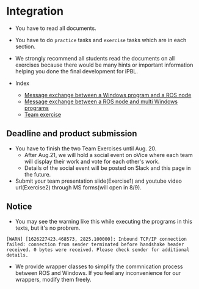 # Integration

- You have to read all documents.
- You have to do `practice` tasks and `exercise` tasks which are in each section.
- We strongly recommend all students read the documents on all exercises because there would be many hints or important information helping you done the final development for iPBL.

- Index
  - [Message exchange between a Windows program and a ROS node](win_single/win_single.md)
  - [Message exchange between a ROS node and multi Windows programs](win_multi/win_multi.md)
  - [Team exercise](team_exercise/team_exercise.md)

## Deadline and product submission
- You have to finish the two Team Exercises until Aug. 20.
  - After Aug.21, we will hold a social event on oVice where each team will display their work and vote for each other's work.
  - Details of the social event will be posted on Slack and this page in the future.
- Submit your team presentation slide(Exercise1) and youtube video url(Exercise2) through MS forms(will open in 8/9). 

## Notice

- You may see the warning like this while executing the programs in this texts, but it's no probrem.

```shell
[WARN] [1626227423.468573, 2825.100000]: Inbound TCP/IP connection failed: connection from sender terminated before handshake header received. 0 bytes were received. Please check sender for additional details.
```

- We provide wrapper classes to simplify the commnication process between ROS and Windows. If you feel any inconvenience for our wrappers, modify them freely.
